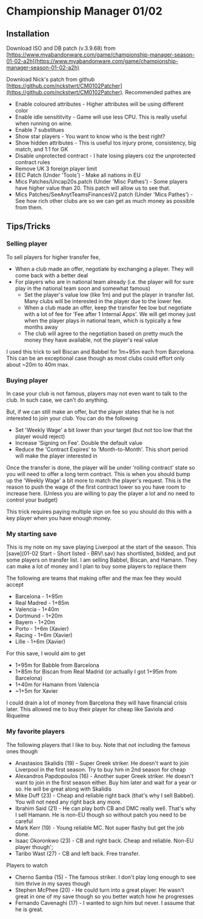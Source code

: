 # Championship Manager 01/02

## Installation

Download ISO and DB patch (v.3.9.68) from [https://www.myabandonware.com/game/championship-manager-season-01-02-a2h](https://www.myabandonware.com/game/championship-manager-season-01-02-a2h)

Download Nick's patch from github [https://github.com/nckstwrt/CM0102Patcher](https://github.com/nckstwrt/CM0102Patcher). Recommended pathes are

- Enable coloured attributes - Higher attributes will be using different color
- Enable idle sensititvity - Game will use less CPU. This is really useful when running on wine.
- Enable 7 substitues
- Show star players - You want to know who is the best right?
- Show hidden attributes - This is useful tos injury prone, consistency, big match, and 1:1 for GK
- Disable unprotected contract - I hate losing players coz the unprotected contract rules
- Remove UK 3 foreign player limit
- EEC Patch (Under 'Tools') - Make all nations in EU
- Mics Patches/Uncap20s.patch (Under 'Misc Pathes') - Some players have higher value than 20. This patch will allow us to see that.
- Mics Patches/SeeAnytTeamsFinancesV2.patch (Under 'Mics Pathes') - See how rich other clubs are so we can get as much money as possible from them.

## Tips/Tricks

### Selling player

To sell players for higher transfer fee,

- When a club made an offer, negotiate by exchanging a player. They will come back with a better deal
- For players who are in national team already (i.e. the player will for sure play in the national team soon and somewhat famous)
  - Set the player's value low (like 1m) and put the player in transfer list. Many clubs will be interested in the player due to the lower fee.
  - When a club made an offer, keep the transfer fee low but negotiate with a lot of fee for 'Fee after 1 Internal Apps'. We will get money just when the player plays in national team, which is typically a few months away
  - The club will agree to the negotiation based on pretty much the money they have available, not the player's real value

I used this trick to sell Biscan and Babbel for 1m+95m each from Barcelona. This can be an exceptional case though as most clubs could effort only about ~20m to 40m max.

### Buying player

In case your club is not famous, players may not even want to talk to the club. In such case, we can't do anything. 

But, if we can still make an offer, but the player states that he is not interested to join your club. You can do the following

- Set 'Weekly Wage' a bit lower than your target (but not too low that the player would reject)
- Increase 'Signing on Fee'. Double the default value
- Reduce the 'Contract Expires' to 'Month-to-Month'. This short period will make the player interested in

Once the transfer is done, the player will be under 'rolling contract' state so you will need to offer a long term contract. This is when you should bump up the 'Weekly Wage' a bit more to match the player's request. This is the reason to push the wage of the first contract lower so you have room to increase here. (Unless you are willing to pay the player a lot and no need to control your budget)

This trick requires paying multiple sign on fee so you should do this with a key player when you have enough money.

### My starting save

This is my note on my save playing Liverpool at the start of the season. This [save](01-02 Start - Short listed - BRV!.sav) has shortlisted, bidded, and put some players on transfer list. I am selling Babbel, Biscan, and Hamann. They can make a lot of money and I plan to buy some players to replace them

The following are teams that making offer and the max fee they would accept

- Barcelona - 1+95m
- Real Madred - 1+85m
- Valencia - 1+40m
- Dortmund - 1+20m
- Bayern - 1+20m
- Porto - 1+6m (Xavier)
- Racing - 1+6m (Xavier)
- Lille - 1+6m (Xavier)

For this save, I would aim to get 

- 1+95m for Babble from Barcelona 
- 1+85m for Biscan from Real Madrid (or actually I got 1+95m from Barcelona)
- 1+40m for Hamann from Valencia
- ~1+5m for Xavier

I could drain a lot of money from Barcelona they will have financial crisis later. This allowed me to buy their player for cheap like Saviola and Riquelme

### My favorite players

The following players that I like to buy. Note that not including the famous ones though

- Anastasios Skalidis (19) - Super Greek striker. He doesn't want to join Liverpool in the first season. Try to buy him in 2nd season for cheap
- Alexandros Papdopoulos (16) - Another super Greek striker. He doesn't want to join in the first season either. Buy him later and wait for a year or so. He will be great along with Skalidis
- Mike Duff (23)  - Cheap and reliable right back (that's why I sell Babbel). You will not need any right back any more.
- Ibrahim Said (21) - He can play both CB and DMC really well. That's why I sell Hamann. He is non-EU though so without patch you need to be careful
- Mark Kerr (19) - Young reliable MC. Not super flashy but get the job done.
- Isaac Okoronkwo (23) - CB and right back. Cheap and reliable. Non-EU player though';
- Taribo Wast (27) - CB and left back. Free transfer.

Players to watch

- Cherno Samba (15) - The famous striker. I don't play long enough to see him thrive in my saves though
- Stephen McPhee (20) - He could turn into a great player. He wasn't great in one of my save though so you better watch how he progresses
- Fernando Cavenaghi (17) - I wanted to sign him but never. I assume that he is great.
